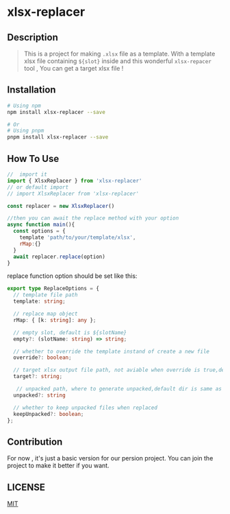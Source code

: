 # xlsx-replacer

## Description

> This is a project for making `.xlsx` file as a template. With a template xlsx file containing `${slot}` inside and this wonderful `xlsx-repacer` tool , You can get a target xlsx file !

## Installation

```bash
# Using npm
npm install xlsx-replacer --save

# Or
# Using pnpm
pnpm install xlsx-replacer --save
```

## How To Use

```js
//  import it
import { XlsxReplacer } from 'xlsx-replacer'
// or default import
// import XlsxReplacer from 'xlsx-replacer'

const replacer = new XlsxReplacer()

//then you can await the replace method with your option
async function main(){
  const options = {
    template 'path/to/your/template/xlsx',
    rMap:{}
  }
  await replacer.replace(option)
}
```

replace function option should be set like this:
```ts
export type ReplaceOptions = {
  // template file path
  template: string;

  // replace map object
  rMap: { [k: string]: any };

  // empty slot, default is ${slotName}
  empty?: (slotName: string) => string;

  // whether to override the template instand of create a new file
  override?: boolean;

  // target xlsx output file path, not aviable when override is true,default path is same as template with ! in front
  target?: string;

   // unpacked path, where to generate unpacked,default dir is same as target's 
  unpacked?: string

  // whether to keep unpacked files when replaced
  keepUnpacked?: boolean;
};
```

## Contribution
For now , it's just a basic version for our persion project. You can join the project to make it better if you want.

## LICENSE
[MIT](./LICENSE)
